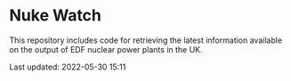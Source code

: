 # Nuke Watch

This repository includes code for retrieving the latest information available on the output of EDF nuclear power plants in the UK.

Last updated: 2022-05-30 15:11